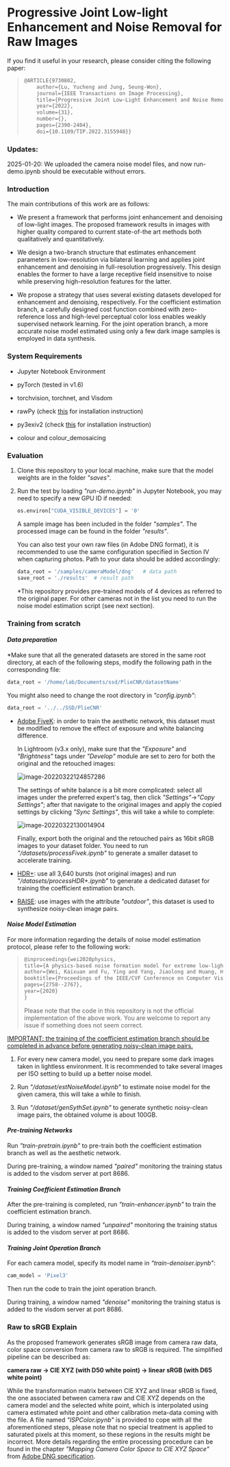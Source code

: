 # Progressive Joint Low-light Enhancement and Noise Removal for Raw Images



If you find it useful in your research, please consider citing the following paper:

> ```latex
> @ARTICLE{9730802,
>     author={Lu, Yucheng and Jung, Seung-Won},
>     journal={IEEE Transactions on Image Processing}, 
>     title={Progressive Joint Low-Light Enhancement and Noise Removal for Raw Images}, 
>     year={2022},
>     volume={31},
>     number={},
>     pages={2390-2404},
>     doi={10.1109/TIP.2022.3155948}}
> ```



### Updates:

2025-01-20: We uploaded the camera noise model files, and now run-demo.ipynb should be executable without errors.



### Introduction

The main contributions of this work are as follows:

- We present a framework that performs joint enhancement and denoising of low-light images. The proposed framework results in images with higher quality compared to current state-of-the art methods both qualitatively and quantitatively.

- We design a two-branch structure that estimates enhancement parameters in low-resolution via bilateral learning and applies joint enhancement and denoising in full-resolution progressively. This design enables the former to have a large receptive field insensitive to noise while preserving high-resolution features for the latter.

- We propose a strategy that uses several existing datasets developed for enhancement and denoising, respectively. For the coefficient estimation branch, a carefully designed cost function combined with zero-reference loss and high-level perceptual color loss enables weakly supervised network learning. For the joint operation branch, a more accurate noise model estimated using only a few dark image samples is employed in data synthesis.

  

### System Requirements

- Jupyter Notebook Environment

- pyTorch (tested in v1.6)

- torchvision, torchnet, and Visdom
- rawPy (check [this](https://pypi.org/project/rawpy/) for installation instruction)

- py3exiv2 (check [this](https://stackoverflow.com/questions/41075975/impossible-to-install-py3exiv2-with-pip) for installation instruction)
- colour and colour_demosaicing



### Evaluation

1. Clone this repository to your local machine, make sure that the model weights are in the folder *"saves"*.

2. Run the test by loading *"run-demo.ipynb"* in Jupyter Notebook, you may need to specify a new GPU ID if needed:

   ```python
   os.environ["CUDA_VISIBLE_DEVICES"] = '0'
   ```

   A sample image has been included in the folder *"samples"*. The processed image can be found in the folder *"results"*.

   You can also test your own raw files (in Adobe DNG format), it is recommended to use the same configuration specified in Section IV when capturing photos. Path to your data should be added accordingly:

   ```python
   data_root = '/samples/cameraModel/dng'	# data path
   save_root = './results'	# result path
   ```

   *This repository provides pre-trained models of 4 devices as referred to the original paper. For other cameras not in the list you need to run the noise model estimation script (see next section).



### Training from scratch

#### *Data preparation*

*Make sure that all the generated datasets are stored in the same root directory, at each of the following steps, modify the following path in the corresponding file:

```python
data_root = '/home/lab/Documents/ssd/PlieCNR/datasetName'
```

You might also need to change the root directory in *"config.ipynb"*:

```python
data_root = '../../SSD/PlieCNR'
```

- [Adobe FiveK](https://data.csail.mit.edu/graphics/fivek/): in order to train the aesthetic network, this dataset must be modified to remove the effect of exposure and white balancing difference.

  In Lightroom (v3.x only), make sure that the *"Exposure"* and *"Brightness"* tags under *"Develop"* module are set to zero for both the original and the retouched images:

  ![image-20220322124857286](README.assets/image-20220322124857286.png)

  The settings of white balance is a bit more complicated: select all images under the preferred expert's tag, then click *"Settings"*→*"Copy Settings"*; after that navigate to the original images and apply the copied settings by clicking *"Sync Settings"*, this will take a while to complete:

  ![image-20220322130014904](README.assets/image-20220322130014904.png)

  Finally, export both the original and the retouched pairs as 16bit sRGB images to your dataset folder. You need to run *"/datasets/processFivek.ipynb"* to generate a smaller dataset to accelerate training.

- [HDR+](https://hdrplusdata.org/): use all 3,640 bursts (not original images) and run *"/datasets/processHDR+.ipynb"* to generate a dedicated dataset for training the coefficient estimation branch.

- [RAISE](http://loki.disi.unitn.it/RAISE/): use images with the attribute *"outdoor"*, this dataset is used to synthesize noisy-clean image pairs.



#### *Noise Model Estimation*

For more information regarding the details of noise model estimation protocol, please refer to the following work:

> ```latex
> @inproceedings{wei2020physics,
> title={A physics-based noise formation model for extreme low-light raw denoising},
> author={Wei, Kaixuan and Fu, Ying and Yang, Jiaolong and Huang, Hua},
> booktitle={Proceedings of the IEEE/CVF Conference on Computer Vision and Pattern Recognition},
> pages={2758--2767},
> year={2020}
> }
> ```
> Please note that the code in this repository is not the official implementation of the above work. You are welcome to report any issue if something does not seem correct.



<u>IMPORTANT: the training of the coefficient estimation branch should be completed in advance before generating noisy-clean image pairs.</u>

1. For every new camera model, you need to prepare some dark images taken in lightless environment. It is recommended to take several images per ISO setting to build up a better noise model.

2. Run *"/dataset/estNoiseModel.ipynb"* to estimate noise model for the given camera, this will take a while to finish.

3. Run *"/dataset/genSythSet.ipynb"* to generate synthetic noisy-clean image pairs, the obtained volume is about 100GB.



#### *Pre-training Networks*

Run *"train-pretrain.ipynb"* to pre-train both the coefficient estimation branch as well as the aesthetic network.

During pre-training, a window named *"paired"* monitoring the training status is added to the visdom server at port 8686.



#### *Training Coefficient Estimation Branch*

After the pre-training is completed, run *"train-enhancer.ipynb"* to train the coefficient estimation branch.

During training, a window named *"unpaired"* monitoring the training status is added to the visdom server at port 8686.



#### *Training Joint Operation Branch*

For each camera model, specify its model name in *"train-denoiser.ipynb"*:

```python
cam_model = 'Pixel3'
```

Then run the code to train the joint operation branch.

During training, a window named *"denoise"* monitoring the training status is added to the visdom server at port 8686.



### Raw to sRGB Explain

As the proposed framework generates sRGB image from camera raw data, color space conversion from camera raw to sRGB is required. The simplified pipeline can be described as:

**camera raw → CIE XYZ (with D50 white point) → linear sRGB (with D65 white point)**

While the transformation matrix between CIE XYZ and linear sRGB is fixed, the one associated between camera raw and CIE XYZ depends on the camera model and the selected white point, which is interpolated using camera estimated white point and other calibration meta-data coming with the file. A file named *"ISPColor.ipynb"* is provided to cope with all the aforementioned steps, please note that no special treatment is applied to saturated pixels at this moment, so these regions in the results might be incorrect. More details regarding the entire processing procedure can be found in the chapter *"Mapping Camera Color Space to CIE XYZ Space"* from [Adobe DNG specification](https://helpx.adobe.com/content/dam/help/en/photoshop/pdf/dng_spec_1_6_0_0.pdf).
